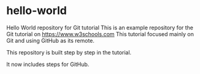 # hello-world
Hello World repository for Git tutorial
This is an example repository for the Git tutorial on https://www.w3schools.com
This tutorial focused mainly on Git and using GitHub as its remote.

This repository is built step by step in the tutorial.

It now includes steps for GitHub.

